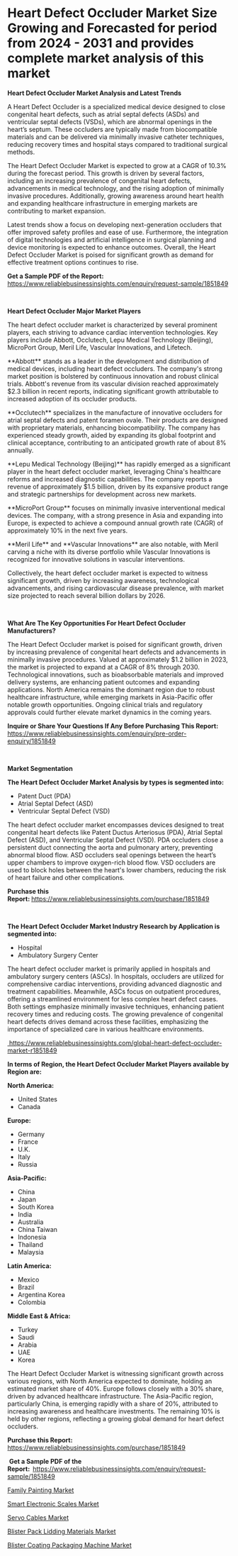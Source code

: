 <p><h1>Heart Defect Occluder Market Size Growing and Forecasted for period from 2024 - 2031 and provides complete market analysis of this market</h1></p><p><strong>Heart Defect Occluder Market Analysis and Latest Trends</strong></p>
<p><p>A Heart Defect Occluder is a specialized medical device designed to close congenital heart defects, such as atrial septal defects (ASDs) and ventricular septal defects (VSDs), which are abnormal openings in the heart’s septum. These occluders are typically made from biocompatible materials and can be delivered via minimally invasive catheter techniques, reducing recovery times and hospital stays compared to traditional surgical methods.</p><p>The Heart Defect Occluder Market is expected to grow at a CAGR of 10.3% during the forecast period. This growth is driven by several factors, including an increasing prevalence of congenital heart defects, advancements in medical technology, and the rising adoption of minimally invasive procedures. Additionally, growing awareness around heart health and expanding healthcare infrastructure in emerging markets are contributing to market expansion. </p><p>Latest trends show a focus on developing next-generation occluders that offer improved safety profiles and ease of use. Furthermore, the integration of digital technologies and artificial intelligence in surgical planning and device monitoring is expected to enhance outcomes. Overall, the Heart Defect Occluder Market is poised for significant growth as demand for effective treatment options continues to rise.</p></p>
<p><strong>Get a Sample PDF of the Report:&nbsp;</strong> <a href="https://www.reliablebusinessinsights.com/enquiry/request-sample/1851849?utm_campaign=48&utm_medium=2&utm_source=Github&utm_content=ia&utm_term=18102024&utm_id=heart-defect-occluder">https://www.reliablebusinessinsights.com/enquiry/request-sample/1851849</a></p>
<p>&nbsp;</p>
<p><strong>Heart Defect Occluder Major Market Players</strong></p>
<p><p>The heart defect occluder market is characterized by several prominent players, each striving to advance cardiac intervention technologies. Key players include Abbott, Occlutech, Lepu Medical Technology (Beijing), MicroPort Group, Meril Life, Vascular Innovations, and Lifetech.</p><p>**Abbott** stands as a leader in the development and distribution of medical devices, including heart defect occluders. The company's strong market position is bolstered by continuous innovation and robust clinical trials. Abbott's revenue from its vascular division reached approximately $2.3 billion in recent reports, indicating significant growth attributable to increased adoption of its occluder products.</p><p>**Occlutech** specializes in the manufacture of innovative occluders for atrial septal defects and patent foramen ovale. Their products are designed with proprietary materials, enhancing biocompatibility. The company has experienced steady growth, aided by expanding its global footprint and clinical acceptance, contributing to an anticipated growth rate of about 8% annually.</p><p>**Lepu Medical Technology (Beijing)** has rapidly emerged as a significant player in the heart defect occluder market, leveraging China's healthcare reforms and increased diagnostic capabilities. The company reports a revenue of approximately $1.5 billion, driven by its expansive product range and strategic partnerships for development across new markets.</p><p>**MicroPort Group** focuses on minimally invasive interventional medical devices. The company, with a strong presence in Asia and expanding into Europe, is expected to achieve a compound annual growth rate (CAGR) of approximately 10% in the next five years.</p><p>**Meril Life** and **Vascular Innovations** are also notable, with Meril carving a niche with its diverse portfolio while Vascular Innovations is recognized for innovative solutions in vascular interventions.</p><p>Collectively, the heart defect occluder market is expected to witness significant growth, driven by increasing awareness, technological advancements, and rising cardiovascular disease prevalence, with market size projected to reach several billion dollars by 2026.</p></p>
<p>&nbsp;</p>
<p><strong>What Are The Key Opportunities For Heart Defect Occluder Manufacturers?</strong></p>
<p><p>The Heart Defect Occluder market is poised for significant growth, driven by increasing prevalence of congenital heart defects and advancements in minimally invasive procedures. Valued at approximately $1.2 billion in 2023, the market is projected to expand at a CAGR of 8% through 2030. Technological innovations, such as bioabsorbable materials and improved delivery systems, are enhancing patient outcomes and expanding applications. North America remains the dominant region due to robust healthcare infrastructure, while emerging markets in Asia-Pacific offer notable growth opportunities. Ongoing clinical trials and regulatory approvals could further elevate market dynamics in the coming years.</p></p>
<p><strong>Inquire or Share Your Questions If Any Before Purchasing This Report:</strong> <a href="https://www.reliablebusinessinsights.com/enquiry/pre-order-enquiry/1851849?utm_campaign=48&utm_medium=2&utm_source=Github&utm_content=ia&utm_term=18102024&utm_id=heart-defect-occluder">https://www.reliablebusinessinsights.com/enquiry/pre-order-enquiry/1851849</a></p>
<p>&nbsp;</p>
<p><strong>Market Segmentation</strong></p>
<p><strong>The Heart Defect Occluder Market Analysis by types is segmented into:</strong></p>
<p><ul><li>Patent Duct (PDA)</li><li>Atrial Septal Defect (ASD)</li><li>Ventricular Septal Defect (VSD)</li></ul></p>
<p><p>The heart defect occluder market encompasses devices designed to treat congenital heart defects like Patent Ductus Arteriosus (PDA), Atrial Septal Defect (ASD), and Ventricular Septal Defect (VSD). PDA occluders close a persistent duct connecting the aorta and pulmonary artery, preventing abnormal blood flow. ASD occluders seal openings between the heart’s upper chambers to improve oxygen-rich blood flow. VSD occluders are used to block holes between the heart's lower chambers, reducing the risk of heart failure and other complications.</p></p>
<p><strong>Purchase this Report:&nbsp;</strong><a href="https://www.reliablebusinessinsights.com/purchase/1851849?utm_campaign=48&utm_medium=2&utm_source=Github&utm_content=ia&utm_term=18102024&utm_id=heart-defect-occluder">https://www.reliablebusinessinsights.com/purchase/1851849</a></p>
<p>&nbsp;</p>
<p><strong>The Heart Defect Occluder Market Industry Research by Application is segmented into:</strong></p>
<p><ul><li>Hospital</li><li>Ambulatory Surgery Center</li></ul></p>
<p><p>The heart defect occluder market is primarily applied in hospitals and ambulatory surgery centers (ASCs). In hospitals, occluders are utilized for comprehensive cardiac interventions, providing advanced diagnostic and treatment capabilities. Meanwhile, ASCs focus on outpatient procedures, offering a streamlined environment for less complex heart defect cases. Both settings emphasize minimally invasive techniques, enhancing patient recovery times and reducing costs. The growing prevalence of congenital heart defects drives demand across these facilities, emphasizing the importance of specialized care in various healthcare environments.</p></p>
<p><a href="https://www.reliablebusinessinsights.com/global-heart-defect-occluder-market-r1851849?utm_campaign=48&utm_medium=2&utm_source=Github&utm_content=ia&utm_term=18102024&utm_id=heart-defect-occluder">&nbsp;https://www.reliablebusinessinsights.com/global-heart-defect-occluder-market-r1851849</a></p>
<p><strong>In terms of Region, the Heart Defect Occluder Market Players available by Region are:</strong></p>
<p>
    <p> <strong> North America: </strong>
        <ul>
            <li>United States</li>
            <li>Canada</li>
        </ul>
        </p> 
    <p> <strong> Europe: </strong>
        <ul>
            <li>Germany</li>
            <li>France</li>
            <li>U.K.</li>
            <li>Italy</li>
            <li>Russia</li>
        </ul>
        </p> 
    <p> <strong> Asia-Pacific: </strong>
        <ul>
            <li>China</li>
            <li>Japan</li>
            <li>South Korea</li>
            <li>India</li>
            <li>Australia</li>
            <li>China Taiwan</li>
            <li>Indonesia</li>
            <li>Thailand</li>
            <li>Malaysia</li>
        </ul>
        </p> 
    <p> <strong> Latin America: </strong>
        <ul>
            <li>Mexico</li>
            <li>Brazil</li>
            <li>Argentina Korea</li>
            <li>Colombia</li>
        </ul>
        </p> 
    <p> <strong> Middle East & Africa: </strong>
        <ul>
            <li>Turkey</li>
            <li>Saudi</li>
            <li>Arabia</li>
            <li>UAE</li>
            <li>Korea</li>
        </ul>
    </p>
    </p>
<p><p>The Heart Defect Occluder Market is witnessing significant growth across various regions, with North America expected to dominate, holding an estimated market share of 40%. Europe follows closely with a 30% share, driven by advanced healthcare infrastructure. The Asia-Pacific region, particularly China, is emerging rapidly with a share of 20%, attributed to increasing awareness and healthcare investments. The remaining 10% is held by other regions, reflecting a growing global demand for heart defect occluders.</p></p>
<p><strong>Purchase this Report: </strong><a href="https://www.reliablebusinessinsights.com/purchase/1851849?utm_campaign=48&utm_medium=2&utm_source=Github&utm_content=ia&utm_term=18102024&utm_id=heart-defect-occluder">https://www.reliablebusinessinsights.com/purchase/1851849</a></p>
<p>&nbsp;<strong>Get a Sample PDF of the Report:&nbsp;&nbsp;</strong><a href="https://www.reliablebusinessinsights.com/enquiry/request-sample/1851849?utm_campaign=48&utm_medium=2&utm_source=Github&utm_content=ia&utm_term=18102024&utm_id=heart-defect-occluder">https://www.reliablebusinessinsights.com/enquiry/request-sample/1851849</a></p>
<p><strong></strong></p>
<p><p><a href="https://www.linkedin.com/pulse/mapping-family-painting-market-trends-challenges-breakthroughs-cnvqe?utm_campaign=48&utm_medium=2&utm_source=Github&utm_content=ia&utm_term=18102024&utm_id=heart-defect-occluder">Family Painting Market</a></p><p><a href="https://www.linkedin.com/pulse/smart-electronic-scales-market-segmentation-in-depth-analysis-f4qce?utm_campaign=48&utm_medium=2&utm_source=Github&utm_content=ia&utm_term=18102024&utm_id=heart-defect-occluder">Smart Electronic Scales Market</a></p><p><a href="https://issuu.com/reportprime-2/docs/servo-cables-market-size-2030.pptx_3b7b3e350a9f24?utm_campaign=48&utm_medium=2&utm_source=Github&utm_content=ia&utm_term=18102024&utm_id=heart-defect-occluder">Servo Cables Market</a></p><p><a href="https://github.com/halleabdon2v1s/Market-Research-Report-List-1/blob/main/blister-pack-lidding-materials-market.md?utm_campaign=48&utm_medium=2&utm_source=Github&utm_content=ia&utm_term=18102024&utm_id=heart-defect-occluder">Blister Pack Lidding Materials Market</a></p><p><a href="https://github.com/jerridoxdemase/Market-Research-Report-List-1/blob/main/blister-coating-packaging-machine-market.md?utm_campaign=48&utm_medium=2&utm_source=Github&utm_content=ia&utm_term=18102024&utm_id=heart-defect-occluder">Blister Coating Packaging Machine Market</a></p></p>
